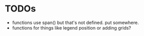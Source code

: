 # TODOs
* functions use span() but that's not defined. put somewhere.
* functions for things like legend position or adding grids?